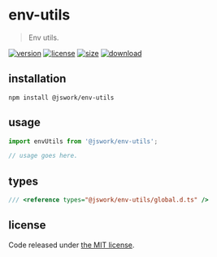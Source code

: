 # env-utils
> Env utils.

[![version][version-image]][version-url]
[![license][license-image]][license-url]
[![size][size-image]][size-url]
[![download][download-image]][download-url]

## installation
```shell
npm install @jswork/env-utils
```

## usage
```js
import envUtils from '@jswork/env-utils';

// usage goes here.
```

## types
```ts
/// <reference types="@jswork/env-utils/global.d.ts" />
```

## license
Code released under [the MIT license](https://github.com/afeiship/env-utils/blob/master/LICENSE.txt).

[version-image]: https://img.shields.io/npm/v/@jswork/env-utils
[version-url]: https://npmjs.org/package/@jswork/env-utils

[license-image]: https://img.shields.io/npm/l/@jswork/env-utils
[license-url]: https://github.com/afeiship/env-utils/blob/master/LICENSE.txt

[size-image]: https://img.shields.io/bundlephobia/minzip/@jswork/env-utils
[size-url]: https://github.com/afeiship/env-utils/blob/master/dist/index.min.js

[download-image]: https://img.shields.io/npm/dm/@jswork/env-utils
[download-url]: https://www.npmjs.com/package/@jswork/env-utils
